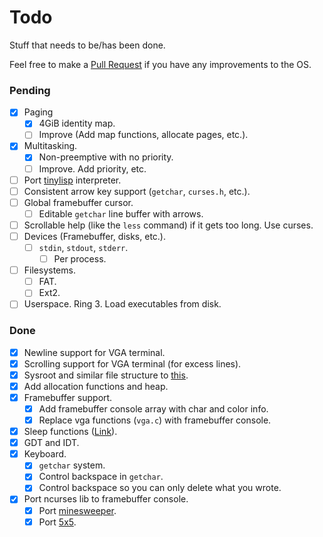 # Todo
Stuff that needs to be/has been done.

Feel free to make a [Pull Request](https://github.com/fs-os/fs-os/blob/main/CONTRIBUTING.md)
if you have any improvements to the OS.

### Pending
- [X] Paging
    - [X] 4GiB identity map.
    - [ ] Improve (Add map functions, allocate pages, etc.).
- [X] Multitasking.
    - [X] Non-preemptive with no priority.
    - [ ] Improve. Add priority, etc.
- [ ] Port [tinylisp](https://github.com/Robert-van-Engelen/tinylisp)
      interpreter.
- [ ] Consistent arrow key support (`getchar`, `curses.h`, etc.).
- [ ] Global framebuffer cursor.
    - [ ] Editable `getchar` line buffer with arrows.
- [ ] Scrollable help (like the `less` command) if it gets too long. Use curses.
- [ ] Devices (Framebuffer, disks, etc.).
    - [ ] `stdin`, `stdout`, `stderr`.
        - [ ] Per process.
- [ ] Filesystems.
    - [ ] FAT.
    - [ ] Ext2.
- [ ] Userspace. Ring 3. Load executables from disk.

### Done
- [X] Newline support for VGA terminal.
- [X] Scrolling support for VGA terminal (for excess lines).
- [X] Sysroot and similar file structure to [this](https://wiki.osdev.org/Meaty_Skeleton#libc_and_libk_Design).
- [X] Add allocation functions and heap.
- [X] Framebuffer support.
    - [X] Add framebuffer console array with char and color info.
    - [X] Replace vga functions (`vga.c`) with framebuffer console.
- [X] Sleep functions ([Link](https://wiki.osdev.org/Programmable_Interval_Timer)).
- [X] GDT and IDT.
- [X] Keyboard.
    - [X] `getchar` system.
    - [X] Control backspace in `getchar`.
    - [X] Control backspace so you can only delete what you wrote.
- [X] Port ncurses lib to framebuffer console.
    - [X] Port [minesweeper](https://github.com/8dcc/minesweeper).
    - [X] Port [5x5](https://github.com/8dcc/5x5).
